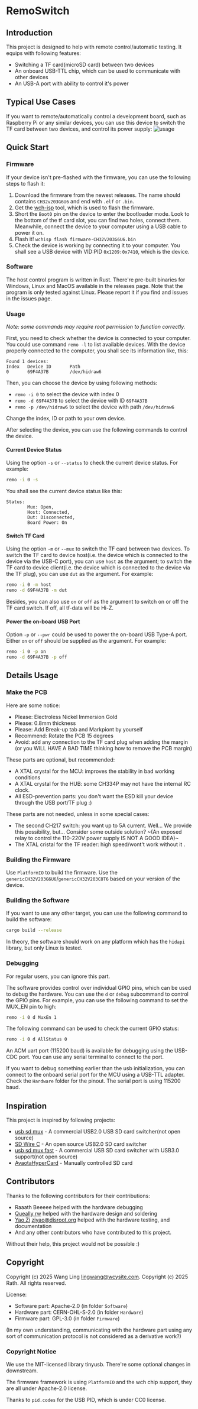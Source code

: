 # RemoSwitch

## Introduction

This project is designed to help with remote control/automatic testing. It equips with following features:
- Switching a TF card(microSD card) between two devices
- An onboard USB-TTL chip, which can be used to communicate with other devices
- An USB-A port with ability to control it's power

## Typical Use Cases

If you want to remote/automatically control a development board, such as Raspberry Pi or any similar devices, you can use this device to switch the TF card between two devices, and control its power supply:
![usage](./assets/usage.png)

## Quick Start

### Firmware

If your device isn't pre-flashed with the firmware, you can use the following steps to flash it:
1. Download the firmware from the newest releases. The name should contains `CH32v203G6U6` and end with `.elf` or `.bin`.
2. Get the [wch-isp](https://github.com/ch32-rs/wchisp) tool, which is used to flash the firmware.
3. Short the `Boot0` pin on the device to enter the bootloader mode. Look to the bottom of the tf card slot, you can find two holes, connect them. Meanwhile, connect the device to your computer using a USB cable to power it on.
4. Flash it! `wchisp flash firmware-CH32V203G6U6.bin`
5. Check the device is working by connecting it to your computer. You shall see a USB device with VID:PID `0x1209:0x7410`, which is the device.

### Software

The host control program is written in Rust. There're pre-built binaries for Windows, Linux and MacOS available in the releases page. Note that the program is only tested against Linux. Please report it if you find and issues in the issues page.

### Usage

*Note: some commands may require root permission to function correctly.*

First, you need to check whether the device is connected to your computer. 
You could use command `remo -l` to list available devices. With the device properly connected to the computer, you shall see its information like, this:
```log
Found 1 devices:
Index   Device ID       Path
0       69F4A37B        /dev/hidraw6
```

Then, you can choose the device by using following methods:
- `remo -i 0` to select the device with index 0
- `remo -d 69F4A37B` to select the device with ID `69F4A37B`
- `remo -p /dev/hidraw6` to select the device with path `/dev/hidraw6`

Change the index, ID or path to your own device.

After selecting the device, you can use the following commands to control the device.

#### Current Device Status

Using the option `-s` or `--status` to check the current device status. For example:
```bash
remo -i 0 -s
```

You shall see the current device status like this:
```log
Status: 
        Mux: Open,
        Host: Connected,
        Dut: Disconnected,
        Board Power: On
```

#### Switch TF Card

Using the option `-m` or `--mux` to switch the TF card between two devices. To switch the TF card to device host(i.e. the device which is connected to the device via the USB-C port), you can use `host` as the argument; to switch the TF card to device client(i.e. the device which is connected to the device via the TF plug), you can use `dut` as the argument. For example:
```bash
remo -i 0 -m host
remo -d 69F4A37B -m dut
```

Besides, you can also use `on` or `off` as the argument to switch on or off the TF card switch. If off, all tf-data will be Hi-Z.

#### Power the on-board USB Port

Option `-p` or `--pwr` could be used to power the on-board USB Type-A port. Either `on` or `off` should be supplied as the argument. For example:
```bash
remo -i 0 -p on
remo -d 69F4A37B -p off
```

## Details Usage

### Make the PCB

Here are some notice:
- Please: Electroless Nickel Immersion Gold
- Please: 0.8mm thickness
- Please: Add Break-up tab and Markpiont by yourself
- Recommend: Rotate the PCB 15 degrees
- Avoid: add any connection to the TF card plug when adding the margin (or you WILL HAVE A BAD TIME thinking how to remove the PCB margin)

These parts are optional, but recommended:
- A XTAL crystal for the MCU: improves the stability in bad working conditions
- A XTAL crystal for the HUB: some CH334P may not have the internal RC clock.
- All ESD-prevention parts: you don't want the ESD kill your device through the USB port/TF plug :)

These parts are not needed, unless in some special cases:
- The second CH217 switch: you want up to 5A current. Well... We provide this possibility, but... Consider some outside solution? ~(An exposed relay to control the 110-220V power supply IS NOT A GOOD IDEA)~
- The XTAL cristal for the TF reader: high speed/wont't work without it .

### Building the Firmware

Use `PlatformIO` to build the firmware. Use the `genericCH32V203G6U6`/`genericCH32V203C8T6` based on your version of the device.

### Building the Software

If you want to use any other target, you can use the following command to build the software:
```bash
cargo build --release
```

In theory, the software should work on any platform which has the `hidapi` library, but only Linux is tested.

### Debugging

For regular users, you can ignore this part.

The software provides control over individual GPIO pins, which can be used to debug the hardware. You can use the `d` or `debug` subcommand to control the GPIO pins. For example, you can use the following command to set the MUX_EN pin to high:
```bash
remo -i 0 d MuxEn 1
```

The following command can be used to check the current GPIO status:
```bash
remo -i 0 d AllStatus 0
```

An ACM uart port (115200 baud) is available for debugging using the USB-CDC port. You can use any serial terminal to connect to the port.

If you want to debug something earlier than the usb initialization, you can connect to the onboard serial port for the MCU using a USB-TTL adapter. Check the `Hardware` folder for the pinout. The serial port is using 115200 baud.

## Inspiration

This project is inspired by following projects:
- [usb sd mux](https://linux-automation.com/en/products/usb-sd-mux.html) - A commercial USB2.0 USB SD card switcher(not open source)
- [SD Wire C](https://github.com/Badger-Embedded/badgerd-sdwirec) - An open source USB2.0 SD card switcher
- [usb sd mux fast](https://linux-automation.com/en/products/usb-sd-mux-fast.html) - A commercial USB SD card switcher with USB3.0 support(not open source)
- [AvaotaHyperCard](https://github.com/AvaotaSBC/AvaotaHyperCard) - Manually controlled SD card

## Contributors

Thanks to the following contributors for their contributions:
- Raaath Beeeee helped with the hardware debugging
- [Queally rw](https://github.com/BeRealQueally) helped with the hardware design and soldering
- [Yao Zi](https://github.com/ziyao233/) <ziyao@disroot.org> helped with the hardware testing, and documentation
- And any other contributors who have contributed to this project.

Without their help, this project would not be possible :)

## Copyright

Copyright (c) 2025 Wang Ling <lingwang@wcysite.com>.
Copyright (c) 2025 Rath.
All rights reserved.

License:
- Software part: Apache-2.0 (in folder `Software`)
- Hardware part: CERN-OHL-S-2.0 (in folder `Hardware`)
- Firmware part: GPL-3.0 (in folder `Firmware`)

(In my own understanding, communicating with the hardware part using any sort of communication protocol is not considered as a derivative work?)

### Copyright Notice

We use the MIT-licensed library tinyusb. There're some optional changes in downstream.

The firmware framework is using `PlatformIO` and the wch chip support, they are all under Apache-2.0 license.

Thanks to `pid.codes` for the USB PID, which is under CC0 license.

